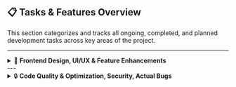 ## 📋 Tasks & Features Overview

This section categorizes and tracks all ongoing, completed, and planned development tasks across key areas of the project.

---
<details>
  <summary>🎨 <strong>Frontend Design, UI/UX & Feature Enhancements</strong></summary>

  **Description:**  
  Tasks related to the design, enhancement, or modification of features, functionality, and visual elements of the application, aimed at improving user experience, intuitive navigation, usability, and overall interaction flow.

  <br/>

  <details>
    <summary>✅ <strong>Completed</strong></summary>
    
2. Implemented comprehensive styling for Login, Register, Dashboard, ApplicationStatus, Profile, LoanApplication, and DocumentUpload pages using modular CSS (module.css)
7. ~~Unified all module.css files to ensure consistent styling across pages~~ Deprecated vanilla module.css files
8. Enhanced application-wide styling by transitioning from a dark, inconsistent theme to a white-based, formal, corporate, sleek, and modern design system
12. Migrated from vanilla module.css to Tailwind CSS framework for improved maintainability and consistency
13. Integrated enhanced styling components and iconography from Tailwind CSS library
14. Refactored Login and Register page structures by converting div elements to semantic form tags
15. Implemented keyboard accessibility by enabling Enter key submission for Login and Register forms
18. Developed color-coded visual indicators to display fractional progress of document upload completion
19. Implemented conditional landing animations (Welcome/Congratulations/Error states) that dynamically respond to user actions and navigation context
20. Designed and implemented intuitive UI/UX flows for profile editing and deletion functionalities
25. Conducted comprehensive UI/UX audit and quality assurance review
36. Integrated loading spinners and skeleton screen components across all application pages to improve perceived performance
38. Implemented comprehensive success and error messaging system for all modals, forms, and submission workflows
45. Developed intelligent form behavior including auto-scroll, auto-close, and auto-highlight features for Personal Details form input fields to enhance error and success state visibility
49. Implemented skeleton loading components for Applicant Dashboard, Underwriter Dashboard, and RoleProtectedRoute component
50. Resolved UI obstruction issue affecting the bottom viewport area in Underwriter's LoanReviewModal
54. Fixed dimensional resize glitches occurring in individual document upload submission containers
55. Optimized document deletion functionality to prevent unnecessary full-page reloads on ApplicationStatus page
61. Standardized styling for delete confirmation modals across loan applications and documents, ensuring design consistency for dynamically created components
78. Enhanced "Save & Continue" button with custom cursor hover state for improved user feedback
79. Resolved persistent active state styling issue on "Previous" button that incorrectly carried over to subsequent pages after navigation
92. Implemented advanced search, sort, and filter capabilities for Underwriters to view specific loan applications with matching results display
93. Optimized Dashboard layout by expanding table width to eliminate unused whitespace and improve content density
94. Redesigned loan application display on ApplicationStatus page to match the styling pattern used for recent applications on Applicant Dashboard, subsequently removing redundant recent applications section from Dashboard
95. Adjusted Dashboard header alignment to accommodate wider tabular content layouts
96. Refined profile completion messaging to display "Personal details are required" only for newly created accounts, removing redundant completion messages for users with completed profiles
97. Replaced loading spinners with skeleton loaders on ApplicationStatus page for consistency with ApplicantDashboard implementation using SkeletonComponents
  </details>
  <br/>
  <details>
    <summary>⚡ <strong>Ongoing</strong></summary>

56. Refining "Begin Application Process" button styles to ensure consistency with application-wide design system
62. Enhancing styling and animation quality for individual field error displays on Personal Details page
81. Standardizing button styles and improving interactive feedback across all components, using "Save & Continue" button as design reference
  </details>
</details>
---

<details>
  <summary>🔒 <strong>Code Quality & Optimization, Security, Actual Bugs</strong></summary>

  **Description:**  
  Tasks focused on improving the underlying codebase, including structure, security, and optimization, to ensure maintainability, scalability, and adherence to best development practices.

  <details>
    <summary>✅ <strong>Completed</strong></summary>

1. Start project, make all the initial commits onto git
3. Shift from MongoDB Compass to MongoDB Atlas
4. Modularise the backend server code - break into more files and change the directory structure, consequentially
5. ~~User Password edit feature~~ Currently removed
6. ~~Ask User for password in case they want to edit their profile~~ edit profile feature doesnt ask for password right now, as there is no separate User profile and separate kyc - everything comes under user profile/personal details, and kyc has been redefined from filling text of "extra personal details form" to uploading legal documents that verify work, residence and other details
9. ~~Concept of KYC - create new collection to store UserKYC, set up routing. Check for KYC completion status before giving User access to features of the app.~~ There is a new definition of KYC now, there was a lot of redundancy with the old definition of kyc (which was just additional personal details - but no document as such) - now kyc is purely document based
10. Support multiple loan applications for a single individual
11. Allow for deletion of Loan Application
16. ~~User account deletion~~ Temporarily removed, waiting for better PII-KYC logic separation
17. Fix all the typescript compile errors
21. Create and Assign newer User roles - use them (session/login auth details) to navigate through pages of the website - user role driven access for the pages as the user navigates through
22. Role protected routing - dynamic redirection based on user details
23. Keep a check on the naming conventions of the pages, the features, the roles
24. Underwriter dashboard should have special functionalities and separate api calls? to display the loan applications? and user details?
26. State driven routing instead of parameter driven - usecase in DocumentsUpload page
27. Create modals that can be shared across the website, for all users (dynamic-user role-customisable)
28. Switch to central axios (central api.ts)
29. Global token expiration handling interceptor
30. Conditions to be met for underwriter to take any actions on the loan applications (statuses of the documents uploaded)
31. Add a global 403 Access Denied Page
32. Cross tab auth sync, on logout etc
33. Modularise the LoanReviewModal
34. Revamp the whole project directory structure
35. Review/Download/Delete functionality for all the uploaded documents
39. Remove the delete account feature
40. Modularise the KYC Component
41. Merge UserKYC and Personal User details collections - reflect it onto the frontend features
42. Modularise the Dashboard page, and make it user-dynamic for underwriter, admin and applicant (reusing same components, pass states and parameters)
43. Input validation for Aadhaar and PAN details etc, and prevention of sql injections, and invalid data in
44. Continue button in KYC/PII form has fire-forget model
46. Modularise LoanApplication page
47. Shift the entire backend from JavaScript to TypeScript
48. Add the Loan Application Delete functionality back - this time, make sure only applicants can delete it? Should under-writers have all that power? Check auto-refresh/re-render the loan applications once one has been deleted?
51. Clear up backend unused routes - loans.ts, profile.ts, documents.ts, auth.ts
53. LoanReviewModal features are not User Role specific - anyone can view/interact with the upload/delete documents buttons
58. Add a check if the current logged in user is the one who is even viewing/clicking on the delete application/documents button. dont need these checks for the Underwriter because they won't have these features either ways - only Applicants can delete the documents, or the entire loan application. Underwriter should not be able to delete application.
64. Pincode autofilling based on address
65. User can make the details incomplete and then navigate back and then can be stuck there - because the filed they need to fill, to complete the profile - is on the next page and the continue/next button is not taking them there because the details are incomplete - fix this bug
66. individual/ singular Field specific errors in the personal details filling pages are not shown right now, because errors are displayed only on handling the submit/next button and invalid entries in any of the input fields disable the submit/next/previous buttons - so, there is no clicking of the button, and hence there is no "error display" for any input - but it is visible that one of the inputs is invalid - so the user is stuck - fix this
67. Should failed Captcha attempts cause prevention of login for a while? like ratelimited?
68. doesnt handle edge cases where even after the captcha verification says incorrect answer, if i click on verify answer again for the same old answer, before the captcha modal closes, it updates the number of attempts (increments by one) taken - shouldnt happen
69. doesnt clear the number of captcha attempts completed/left on successful logins
70. log all the user-details/kyc updates - every update must be recorded with timestamp - profile history - new collection in backend
71. Applicant name in loanapplication collection does not reflect changes in the profile/user collection - it should not be redundantly stored as a new field, it should simply refer to the applicants userid, so any changes will happen in the user collection, and the loan application collection will point to the updated/new user collection
73. it doesnt show why the "continue" or the "previous" buttons are disabled in case of individual/singular invlaid format of inputs in the personal details form fields - so, modify the label/placeholder of the inputs in the personal details form, to hold the formats required for aadhaar, pan, DOB. another issue is that the errors thrown arent visible to the user only - the user is just prevented from going forward; currently it just says "enter <label_name>" - can modify to either including the format of the valid input along with the label, or be able to display the error (which does contain the right/valid format for the expected input)
74. deploy the website (render for backend, vercel for frontend)
76. there exists ratelimiting on profile complete/update, which when combined with the "invalid income range error" (invalid income range error is an exmpale of an error from a future/unfilled field in the personal details form being thrown in the step-1 of filling the personal details as a fresh applicant - and the save and continue button sends a post request to the backedn with new inputs from setp-1 but then inputs from steps 2- and 3 arent filled yet, so they are counted as empty and the backend doesnt allow for this invalid input - so i need to update/post only those fields that i fill in that particular step) for fresh applicants who havent filled any other detail out - is a deadly combination that must be prevented at all costs - Update the /save route or create new route for saving/updating partial details
84. after approving/rejecting (from the kid component of the actions tab) -> shouldn't load into actions tab again, because once loan is approved or rejected, access to the actions tab of a loan is not granted - so it throws an error. hence, switch to the application details tab of that loan as soon as the loan application is accepted or rejected
85. document view/download fetch api call differs for local vs deployed - take care of that
86. document storage issues - redployment, ephemeral issues - switch to persistent gridfs instead of renders ephemeral
87. on application status page, if all required documents are uploaded, then instead of "upload" button it should say "submit for review - this idea has been removed -> the loan application automatically gets "submitted" i.e., status changes from "pending" to "under_review"; this eliminates the extra complexity that used to come with "uploading all required documents" and then still having the "submit for review" button - from the applicant's side.
88. dont allow deletion of loan applications once approved - frontend and backend
98. dont allow deletion of documents once approved - frontend and backend

  </details>

  <details>
    <summary>⚡ <strong>Ongoing</strong></summary>

37. organise the flow between a loan's status changing from pending<->under_review->accepted/rejected/request_documents->pending<-> and back and forth
52. Implement Auth0/O-Auth
57. Allow User profile deletion
59. Should applicants be allowed to apply for multiple loans? What's the category of people who can do that? Is there a category?
60. Clean up the interfaces and props - might have fields that I am not using in that page
63. allow for gmaps pinpoint drop of location + change the loading animation for the pincode + modularise the pincode fetching thing into a new component maybe - check which other components can be modularised
72. consider renaming middleware auth.ts to middleware.ts and i feel that the original routes/auth.ts is growing too big?
75. integrate AI risk prediction/ credit assessment ai model (xgboost) into this mern stack app - i have the separate loan risk prediction streamlit app but it isnt integrable into this mern stack app
77. check if all ratelimiters are valid (it seems like it prevents all users from given ip address to not be able to update their profile if some other account has spammed profile update requests) - also check if the limits are set reasonably
80. add the delete account feature back, but then dont actually remove from database, but log it and make sure that it will not be login-able anymore for the user (unless you wanna add the 30-day to delete account feature where if you login within the span of 30 days of applying for account deletion, it will be revived)
82. fetch individual applicant profile details and show when underwriter clicks on any of the user's details (hover intimation) in the loan application -> and then, show history of profile updation for each individual applicant profile
83. user profile deletion? should it be allowed?
89. make sure every deletion does not actually mean deletion; keep logs of everything
90. when loan application gets approved - "Updated by: Unknown" is shown
91. what if applicant deletes a document right at the same time as the underwriter approving it
99. documents deletion, loan application deletion, profile deletion - how to store redundant copies of all of these?
100. storing personal details is plain right now, do i need to salt it or hash it like how im storing passwords? is the way im storing anything at all in the database secure right now?
101. adding to the underwriter's search/filter/sort feature - dont fetch all loan applications from the backend at once? load issue? fetch those loan applications which the underwriter searches for, instead of displaying all of them and then giving the search option?
102. auto logout after a certain time duration

  </details>

</details>